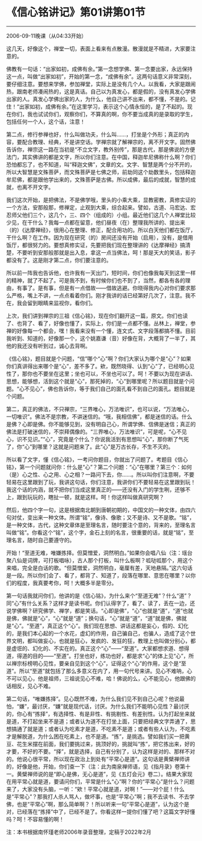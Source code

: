 # 《信心铭讲记》第01讲第01节

------

2006-09-11晚课（从04:33开始）

这几天，好像这个，禅堂一切，表面上看来有点散漫。散漫就是不精进，大家要注意的。

佛教有一句话：“出家如初，成佛有余。”第一念想学佛、第一念要出家，永远保持这一点，叫做“出家如初”，开始的第一念，“成佛有余”。这两句话意义非常深刻，要仔细注意。要想来学佛，参加禅堂，实际上是没有几个人。以我看，大家是跟闹热，跟南老师凑闹热的，这是真话。自己以为真发心，都是假的，没有真发心学佛出家的人。真发心学佛出家的人，为什么，他自己讲不出来，都不懂，不是的。记住！“出家如初，成佛有余。”在这里学习，表示这个心情永恒的，是了不起的。现在你们，我也试试你们，观察你们，不算真的啊，你不要当成真的是录取的学生，包括任何一个人，这个话，注意！

第二点，修行参禅也好，什么叫做功夫，什么叫……，打坐是个外形；真正的内容，要配合教理、经典，不是讲空话。学禅宗就了解禅宗的，离不开文字。固然佛告诉你，禅宗这一路在当初是“不立文字，教外别传”，那是古代，那是佛说的方便法门，其实佛讲的都是文字，所以你们注意。在中国，释迦牟尼佛称什么啊？你们恐怕都忘了，也不知道，叫“释迦文佛”，文章的文。文字、智慧是两个分不开的，所以大智慧是文殊菩萨，而文殊菩萨是七佛之师，前劫同这个劫数里头，包括释迦牟尼佛，都是跟他学出来的，文殊菩萨是古佛。所以成佛，最后的成就，智慧的成就，也离不开文字。

我们这次开始，是把佛法，不是佛学哦，里头的小乘大乘，显教密教，真修实证的一个方法，安那般那，修禅定，止观到大乘，综合起来。譬如，古道、马宏达、宏忍师父他们三个，这几个，三、四个（组成的）小组。最近他们这几个人禅堂比较少见，在干什么？我每一点都在留意，他们昼夜（在）整理我所讲的、提出来（的）《达摩禅经》，很用心在整理、修正，配合用功的。所以白天他们都在饭厅，干什么啊？在工作。因为现在研究（的）房间还没有开始（启用），没有，是借用饭厅，都很努力的。要想真修实证，先要把我们现在整理讲的《达摩禅经》搞清楚，不要听到安那般那就是出入息，拿这一点当佛法，呵！那是天大的笑话，影子都没有了。这是刚才第二点，你们要注意的。

所以前一阵我也告诉他，也许我有一天出门，短时间，你们也像我每天到这里一样的精神，就了不起了。可是我不到，有时候你们也不到了，当然，都各有各的理由，有事了。是有事，但是有一点借故——借故逃避。你晓得我内心对你们要求那么严格，嘴上不讲，一点点看着你们。刚才我讲的话已经第好几次了，注意。我不在，我会留到眼睛来监视你，看你们。

上次，我们讲到禅宗的三祖《信心铭》，现在你们翻开这一篇，原文。你们也读了、也背了、看了，好像也懂了，实际上，你们是一点都不懂。丛林上，禅堂，参禅的好像每一个都会，嘿！我看来没有一个懂，连文式、文字段落都搞不懂。目前我听到、知道的，好像那一个，这个姚嘉谦（音）好像在背，大概背了一半了，其他的我还没有听到过，诚心去背啊。

《信心铭》，题目就是个问题，“信”哪个“心”啊？你们大家认为哪个是“心”？如果你们真讲得出来哪个是“心”，差不多了。欸，既然晓得、认到“心”了，已经明心见性了，那你也不要坐在这里；坐也可以，不坐也可以了。呵！不要以为现在讲话、思想，能够想，活到这个就是“心”，那死掉的，“心”到哪里呢？所以题目就是个问题。“心不见心”，佛也告诉你，等于我们自己的面孔看不到自己的面孔。题目就是个问题。

第二，真正的佛法，不只禅宗，“三界唯心，万法唯识”，也可以说，“万法唯心，一切唯识”。佛法不是宗教，不讲迷信的。“哦，我相信佛”，都是迷信的话。什么是佛？心即是佛。你不能够见到，没有明自己心，所谓学佛、信佛是迷信；真正的佛法是打破迷信的，不崇拜偶像的。“三界唯心，万法唯识”，可是呢，“心不见心，识不见识。”“心”，究竟是个什么？你说我活到有思想叫“心”，那你断了气死了，你“心”到哪里？这就是问题来了。此“心”是万古长存，不生不灭的。

所以看了文字，懂《信心铭》，一考问你题目，你就出了问题了。考题目《信心铭》，第一个问题就问你：什么是“心”？第二个问题：“心”在哪里？第三个：如何（是）心之性、心之用、心之相？一路问下去，你……。所以叫你们注意啊，不要轻易在这里跟到了玩，我讲这句话，你们注意，我讲你们不要轻易在这里跟到玩！我这个话的内涵，就不把你们当成这里真正的——还没有入门的学生咧，还够不上，跟到玩玩的，瞎扯一顿，就是这样。呵！你这样叫做真研究啊？

然后，他四个字一句，这是根据南北朝到唐朝初期的，中国文的一种文体，由四六句对仗，变出来一种文体。所谓“铭”，像诗、像歌；又不是诗、又不是歌。“铭”，是一种文体，古代，这种文章体是至理名言，随时要注个意的，背来的，至理名言叫做“铭”。你看这个“铭”，这个字，金石上刻的名言，很重要的话，就是“铭”，至理名言，随时自己要遵守的。

开始！“至道无难，唯嫌拣择。但莫憎爱，洞然明白。”如果你会唱八仙（注：瑶台聚八仙是词牌，可打板唱咏），古人那个打板，叫什么板啊？呱哒呱那个，用这个来唱，完全是白话的歌。“但莫憎爱，洞然明白，毫厘有差，天地悬隔。”这六句话是一段。所以你们会了、看了，都背了、知道了，段落在哪里、意思在哪里？以你们的程度，我真要考你，呵！大概多半是零分。

第一句话我就问你们，他讲的是《信心铭》，为什么来个“至道无难”？什么“道”？同“心”有什么关系？这样才是读书呢。你们认得字了，看了、读了，丢在一边，还说学佛啊？研究佛学、禅学，都是笑话。“心即是佛”，“心”也就是“道”，“道”也就是佛，佛就是“心”，“心”就是“道”；换句话，“心”就是“道”，“道”就是佛，佛就是“心”。“至道”，真正这个“心”。我们现在思想、讲话这都是妄心，假的、幻化的，是我们本心起的一个水花，虚幻的作用，自己骗自己，也骗人，造成了这个世界文明，都叫做妄心，也就是狂心，发疯的、发狂的狂，教理上也叫做分别心，都是虚诳的、幻化的、不实在的。真正这个“心”——“至道”。大家都想求道、想得道，得道的目的——“至道”。打坐也好，练功也好，都是求“心”的体上见“心”，所以禅宗标榜明心见性，要亲自见到这个“心”，证得这个“心”的作用，这个是“至道”。所以“至道”就包括了那么多意义在内了，用一句代号来讲。见心不难呐，心不可以见心，他是祖师，三祖说见心不难，哈！佛说的么，心不能见心，他跟佛的话相反，见心不难。

第二句话，“唯嫌拣择”。见心既然不难，为什么我们见不到自己心呢？他说最怕，“嫌”，最讨厌，“嫌”就是现代话，讨厌。为什么我们不能明心见性？最讨厌的，你心有“拣择”，有选择性、有是非性、有挑剔性、有差别性。认为打起坐来就是道，不打起坐来不是道；或者认为道不在打坐上面，只要把经典文字弄通了，思想搞通了就是道；或者认为吃素才是道，不吃素不是道；或者有些人认为，不吃素才是解脱道，为什么困在吃素上，也不是道。“拣”，是挑选。譬如我们买一把黄豆、花生米摆在前面，我们要挑过来，挑顶好的，挑就叫“拣”，把它拣出来，好的才要，不好的不要。“择”，就是选择，自己有分别了，认为这样是对的、那样不对的。他说心很平常，所以现在政治上到处有“平常心是道”。这句话是黄檗禅师讲的，好像是他，开始，你们查一下（注：此为南泉禅师语，见《指月录》卷第十一。黄檗禅师说的是“即心是佛，无心是道”，见《五灯会元》卷二）。结果大家现在用平常心就是道，要请问你们，平常是什么“心”啊？你的“平常心”是什么？问题来了，大家没有头脑，一听：“欸！平常心就是道，对啊！”——对个屁！什么是“平常心”？那我打人杀人骂人，做坏事，也是“平常心”啊；我不去读书、不去学佛，也是“平常心”啊，那么简单啊？！所以听来一句“平常心是道”，认为这个是对，已经落在“拣择”中了，已经不是了。你看这样一提你们懂了吧？这篇文字好懂吗？呵！不容易懂的啊！

注：本书根据南怀瑾老师2006年录音整理，定稿于2022年2月

